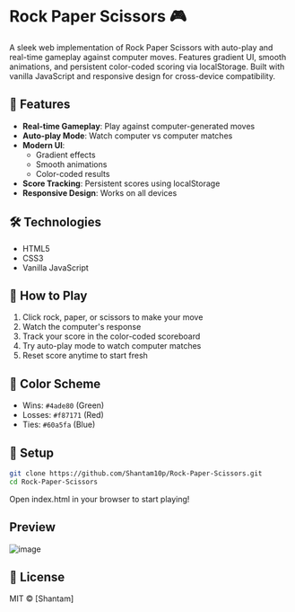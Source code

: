 # Rock Paper Scissors 🎮

A sleek web implementation of Rock Paper Scissors with auto-play and real-time gameplay against computer moves. Features gradient UI, smooth animations, and persistent color-coded scoring via localStorage. Built with vanilla JavaScript and responsive design for cross-device compatibility.

## 🚀 Features

- **Real-time Gameplay**: Play against computer-generated moves
- **Auto-play Mode**: Watch computer vs computer matches
- **Modern UI**: 
  - Gradient effects
  - Smooth animations
  - Color-coded results
- **Score Tracking**: Persistent scores using localStorage
- **Responsive Design**: Works on all devices

## 🛠️ Technologies

- HTML5
- CSS3
- Vanilla JavaScript

## 🎯 How to Play

1. Click rock, paper, or scissors to make your move
2. Watch the computer's response
3. Track your score in the color-coded scoreboard
4. Try auto-play mode to watch computer matches
5. Reset score anytime to start fresh

## 🎨 Color Scheme

- Wins: `#4ade80` (Green)
- Losses: `#f87171` (Red)
- Ties: `#60a5fa` (Blue)

## 🔧 Setup

```bash
git clone https://github.com/Shantam10p/Rock-Paper-Scissors.git
cd Rock-Paper-Scissors
```

Open index.html in your browser to start playing!

## Preview

![image](https://github.com/user-attachments/assets/7aba5146-f1ac-4fb5-968e-f664a82f7324)


## 📝 License

MIT © [Shantam]

